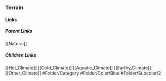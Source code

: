 ### Terrain
#### Links
##### Parent Links
[[Natural]]
##### Children Links
[[Hot_Climate]]
[[Cold_Climate]]
[[Aquatic_Climate]]
[[Earthy_Climate]]
[[Other_Climate]]
#Folder/Category
#Folder/Color/Blue
#Folder/Subcolor/2
